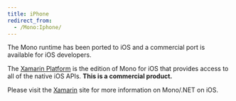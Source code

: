 ```yaml
---
title: iPhone
redirect_from:
  - /Mono:Iphone/
---
```


The Mono runtime has been ported to iOS and a commercial port is available for iOS developers.

The [Xamarin Platform](http://xamarin.com/platform) is the edition of Mono for iOS that provides 
access to all of the native iOS APIs. **This is a commercial product.**

Please visit the [Xamarin](http://xamarin.com/) site for more information on Mono/.NET on iOS.
